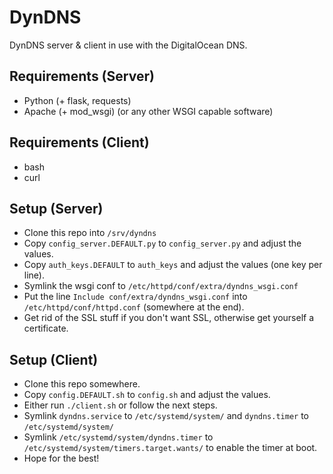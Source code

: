 # DynDNS

DynDNS server & client in use with the DigitalOcean DNS.

## Requirements (Server)
* Python (+ flask, requests)
* Apache (+ mod_wsgi) (or any other WSGI capable software)

## Requirements (Client)
* bash
* curl

## Setup (Server)
* Clone this repo into `/srv/dyndns`
* Copy `config_server.DEFAULT.py` to `config_server.py` and adjust the values.
* Copy `auth_keys.DEFAULT` to `auth_keys` and adjust the values (one key per line).
* Symlink the wsgi conf to `/etc/httpd/conf/extra/dyndns_wsgi.conf`
* Put the line `Include conf/extra/dyndns_wsgi.conf` into `/etc/httpd/conf/httpd.conf` (somewhere at the end).
* Get rid of the SSL stuff if you don't want SSL, otherwise get yourself a certificate.

## Setup (Client)
* Clone this repo somewhere.
* Copy `config.DEFAULT.sh` to `config.sh` and adjust the values.
* Either run `./client.sh` or follow the next steps.
* Symlink `dyndns.service` to `/etc/systemd/system/` and `dyndns.timer` to `/etc/systemd/system/`
* Symlink `/etc/systemd/system/dyndns.timer` to `/etc/systemd/system/timers.target.wants/` to enable the timer at boot.
* Hope for the best!
